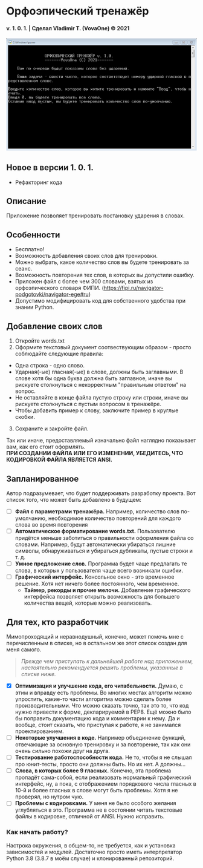 # Орфоэпический тренажёр
#### v. 1. 0. 1. |  Сделал Vladimir T. (VovaOne) © 2021

![GIF-Demo](orphoepic-trainer-presentation.gif)

## Новое в версии 1. 0. 1.
- Рефакторинг кода

## Описание
Приложение позволяет тренировать постановку ударения в словах.

## Особенности
- Бесплатно!
- Возможность добавления своих слов для тренировки.
- Можно выбрать, какое количество слов вы будете тренировать за сеанс.
- Возможность повторения тех слов, в которых вы допустили ошибку.
- Приложен файл с более чем 300 словами, взятых из орфоэпического словаря ФИПИ.
(https://fipi.ru/navigator-podgotovki/navigator-ege#ru)
- Допустимо модифицировать код для собственного удобства при знании Python.

## Добавление своих слов
1. Откройте words.txt
2. Оформите текстовый документ соотвествующим образом - просто соблюдайте следующие правила:
  - Одна строка - одно слово.
  - Ударная(-ые) гласная(-ые) в слове, должны быть заглавными. В слове хотя бы одна буква должна быть заглавное, иначе вы рискуете столкнуться с некорректным "правильным ответом" на вопрос.
  - Не оставляйте в конце файла пустую строку или строки, иначе вы рискуете столкнуться с пустым вопросом в тренажёре.
  - Чтобы добавить пример к слову, заключите пример в круглые скобки.
3. Сохраните и закройте файл.

Так или иначе, предоставляемый изначально файл наглядно показывает вам, как его стоит оформлять.  
**ПРИ СОЗДАНИИ ФАЙЛА ИЛИ ЕГО ИЗМЕНЕНИИ, УБЕДИТЕСЬ, ЧТО КОДИРОВКОЙ ФАЙЛА ЯВЛЯЕТСЯ ANSI.**

## Запланированное
Автор подразумевает, что будет поддерживать разработку проекта. Вот список того, что может быть добавлено в будущем:
- [ ] **Файл с параметрами тренажёра.** Например, количество слов по-умолчанию, необходимое количество повторений для каждого слова во время повторения
- [ ] **Автоматическое форматирование words.txt.** Пользователю придётся меньше заботиться о правильности оформления файла со словами. Например, будут автоматически убираться лишние символы, обнаруживаться и убираться дубликаты, пустые строки и т. д.
- [ ] **Умное предложение слов.** Программа будет чаще предлагать те слова, в которых у пользователя чаще всего возникали ошибки.
- [ ] **Графический интерфейс.** Консольное окно - это временное решение. Хотя нет ничего более постоянного, чем временное.
  - **Таймер, рекорды и прочие мелочи.** Добавление графического интерфейса позволяет открыть возможность для большего количества вещей, которые можно реализовать.

## Для тех, кто разработчик
Мимопроходящий и неравнодушный, конечно, может помочь мне с перечисленным в списке, но в остальном же этот список создан для меня самого.

> *Прежде чем приступать к дальнейшей работе над приложением, настоятельно рекомендуется решить проблемы, указанные в списке ниже.*

- [x] **Оптимизация и улучшение кода, его читабельности.** Думаю, с этим и вправду есть проблемы. Во многих местах алгоритм можно упростить, какие-то части алгоритма можно сделать более производительными. Что можно сказать точно, так это то, что код нужно привести к форме, декларируемой в PEP8. Ещё можно было бы поправить документацию кода и комментарии к нему. Да и вообще, стоит сказать, что приступая к работе, я не занимался проектированием.
- [ ] **Некоторые улучшения в коде.** Например объединение функций, отвечающие за основную тренировку и за повторение, так как они очень сильно похожи друг на друга.
- [ ] **Тестирование работоспособности кода.** Не то, чтобы я не слышал про юнит-тесты, просто они должны быть. Но их нет. А должны...
- [ ] **Слова, в которых более 9 гласных.** Конечно, эта проблема пропадёт сама-собой, если реализовать нормальный графический интерфейс, ну, а пока, с отображением порядкового числа гласных в 10-й и более гласных в слове могут быть проблемы. Хотя я не проверял, но нутром чую.
- [ ] **Проблемы с кодировками.** У меня не было особого желания углубляться в это. Программа не в состоянии читать текстовые файлы в кодировке, отличной от ANSI. Нужно исправить.

### Как начать работу?
Настрока окружения, в общем-то, не требуется, как и установка зависимостей и модулей. Достаточно просто иметь интерпретатор Python 3.8 (3.8.7 в моём случае) и клонированный репозиторий.
